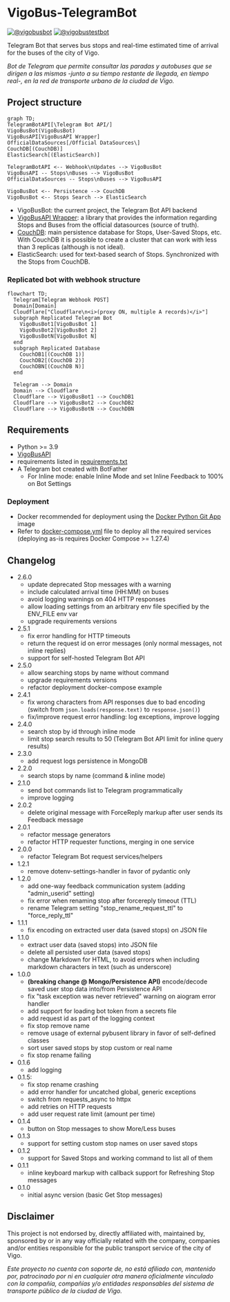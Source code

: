 # VigoBus-TelegramBot

[![@vigobusbot](https://img.shields.io/badge/Stable%20bot-@vigobusbot-blue?logo=telegram&style=plastic)](https://telegram.me/vigobusbot)
[![@vigobustestbot](https://img.shields.io/badge/Develop%20bot-@vigobustestbot-blue?logo=telegram&style=plastic)](https://telegram.me/vigobustestbot)

Telegram Bot that serves bus stops and real-time estimated time of arrival for the buses of the city of Vigo.

_Bot de Telegram que permite consultar las paradas y autobuses que se dirigen a las mismas -junto a su tiempo restante de llegada, en tiempo real-, en la red de transporte urbano de la ciudad de Vigo._

## Project structure

```mermaid
graph TD;
TelegramBotAPI[\Telegram Bot API/]
VigoBusBot(VigoBusBot)
VigoBusAPI[VigoBusAPI Wrapper]
OfficialDataSources[/Official DataSources\]
CouchDB[(CouchDB)]
ElasticSearch[(ElasticSearch)]

TelegramBotAPI <-- Webhook\nUpdates --> VigoBusBot
VigoBusAPI -- Stops\nBuses --> VigoBusBot
OfficialDataSources -- Stops\nBuses --> VigoBusAPI

VigoBusBot <-- Persistence --> CouchDB
VigoBusBot <-- Stops Search --> ElasticSearch
```

- VigoBusBot: the current project, the Telegram Bot API backend
- [VigoBusAPI Wrapper](https://github.com/David-Lor/VigoBusAPI): a library that provides the information regarding Stops and Buses from the official datasources (source of truth).
- [CouchDB](https://couchdb.apache.org/): main persistence database for Stops, User-Saved Stops, etc. With CouchDB it is possible to create a cluster that can work with less than 3 replicas (although is not ideal).
- ElasticSearch: used for text-based search of Stops. Synchronized with the Stops from CouchDB.

### Replicated bot with webhook structure

```mermaid
flowchart TD;
  Telegram[Telegram Webhook POST]
  Domain[Domain]
  Cloudflare["Cloudflare\n<i>(proxy ON, multiple A records)</i>"]
  subgraph Replicated Telegram Bot
    VigoBusBot1[VigoBusBot 1]
    VigoBusBot2[VigoBusBot 2]
    VigoBusBotN[VigoBusBot N]
  end
  subgraph Replicated Database
    CouchDB1[(CouchDB 1)]
    CouchDB2[(CouchDB 2)]
    CouchDBN[(CouchDB N)]
  end

  Telegram --> Domain
  Domain --> Cloudflare
  Cloudflare --> VigoBusBot1 --> CouchDB1
  Cloudflare --> VigoBusBot2 --> CouchDB2
  Cloudflare --> VigoBusBotN --> CouchDBN
```

## Requirements

- Python >= 3.9
- [VigoBusAPI](https://github.com/David-Lor/Python_VigoBusAPI)
- requirements listed in [requirements.txt](requirements.txt)
- A Telegram bot created with BotFather
    - For Inline mode: enable Inline Mode and set Inline Feedback to 100% on Bot Settings

### Deployment

- Docker recommended for deployment using the [Docker Python Git App](https://github.com/David-Lor/Docker-Python-Git-App) image
- Refer to [docker-compose.yml](tools/deployment/vigobusbot) file to deploy all the required services (deploying as-is requires Docker Compose >= 1.27.4)

## Changelog

- 2.6.0
  - update deprecated Stop messages with a warning
  - include calculated arrival time (HH:MM) on buses
  - avoid logging warnings on 404 HTTP responses
  - allow loading settings from an arbitrary env file specified by the ENV_FILE env var
  - upgrade requirements versions
- 2.5.1
    - fix error handling for HTTP timeouts
    - return the request id on error messages (only normal messages, not inline replies)
    - support for self-hosted Telegram Bot API
- 2.5.0
    - allow searching stops by name without command
    - upgrade requirements versions
    - refactor deployment docker-compose example
- 2.4.1
    - fix wrong characters from API responses due to bad encoding (switch from `json.loads(response.text)` to `response.json()`)
    - fix/improve request error handling: log exceptions, improve logging
- 2.4.0
    - search stop by id through inline mode
    - limit stop search results to 50 (Telegram Bot API limit for inline query results)
- 2.3.0
    - add request logs persistence in MongoDB
- 2.2.0
    - search stops by name (command & inline mode)
- 2.1.0
    - send bot commands list to Telegram programmatically
    - improve logging
- 2.0.2
    - delete original message with ForceReply markup after user sends its Feedback message
- 2.0.1
    - refactor message generators
    - refactor HTTP requester functions, merging in one service
- 2.0.0
    - refactor Telegram Bot request services/helpers
- 1.2.1
    - remove dotenv-settings-handler in favor of pydantic only
- 1.2.0
    - add one-way feedback communication system (adding "admin_userid" setting)
    - fix error when renaming stop after forcereply timeout (TTL)
    - rename Telegram setting "stop_rename_request_ttl" to "force_reply_ttl"
- 1.1.1
    - fix encoding on extracted user data (saved stops) on JSON file
- 1.1.0
    - extract user data (saved stops) into JSON file
    - delete all persisted user data (saved stops)
    - change Markdown for HTML, to avoid errors when including markdown characters in text (such as underscore)
- 1.0.0
    - **(breaking change @ Mongo/Persistence API)** encode/decode saved user stop data into/from Persistence API
    - fix "task exception was never retrieved" warning on aiogram error handler
    - add support for loading bot token from a secrets file
    - add request id as part of the logging context
    - fix stop remove name
    - remove usage of external pybusent library in favor of self-defined classes
    - sort user saved stops by stop custom or real name
    - fix stop rename failing
- 0.1.6
    - add logging
- 0.1.5:
    - fix stop rename crashing
    - add error handler for uncatched global, generic exceptions
    - switch from requests_async to httpx
    - add retries on HTTP requests
    - add user request rate limit (amount per time)
- 0.1.4
    - button on Stop messages to show More/Less buses
- 0.1.3
    - support for setting custom stop names on user saved stops
- 0.1.2
    - support for Saved Stops and working command to list all of them
- 0.1.1
    - inline keyboard markup with callback support for Refreshing Stop messages
- 0.1.0
    - initial async version (basic Get Stop messages)

## Disclaimer

This project is not endorsed by, directly affiliated with, maintained by, sponsored by or in any way officially related with the company, companies and/or entities responsible for the public transport service of the city of Vigo.

_Este proyecto no cuenta con soporte de, no está afiliado con, mantenido por, patrocinado por ni en cualquier otra manera oficialmente vinculado con la compañía, compañías y/o entidades responsables del sistema de transporte público de la ciudad de Vigo._
